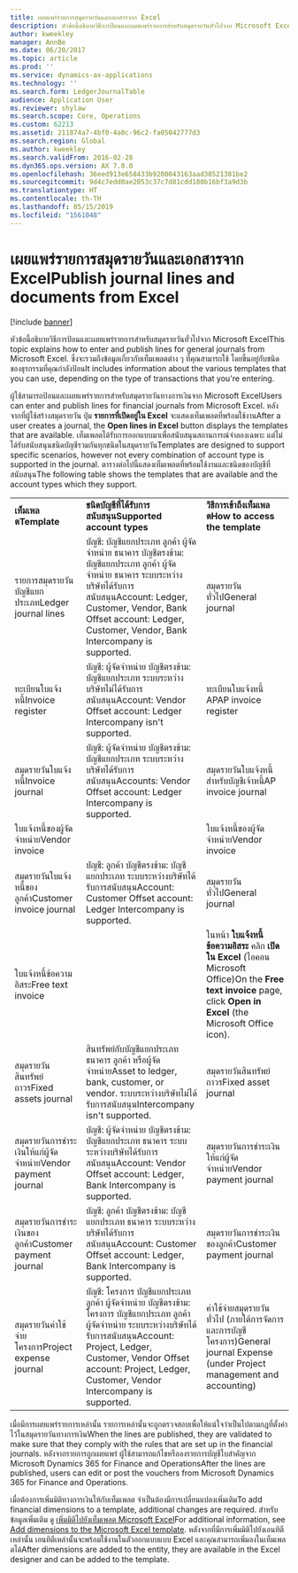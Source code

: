 ```yaml
---
title: เผยแพร่รายการสมุดรายวันและเอกสารจาก Excel
description: หัวข้อนี้อธิบายวิธีการป้อนและเผยแพร่รายการสำหรับสมุดรายวันทั่วไปจาก Microsoft Excel ซึ่งจะรวมถึงข้อมูลเกี่ยวกับเท็มเพลตต่าง ๆ ที่คุณสามารถใช้ โดยขึ้นอยู่กับชนิดของธุรกรรมที่คุณกำลังป้อน
author: kweekley
manager: AnnBe
ms.date: 06/20/2017
ms.topic: article
ms.prod: ''
ms.service: dynamics-ax-applications
ms.technology: ''
ms.search.form: LedgerJournalTable
audience: Application User
ms.reviewer: shylaw
ms.search.scope: Core, Operations
ms.custom: 62213
ms.assetid: 211874a7-4bf0-4a0c-96c2-fa05042777d3
ms.search.region: Global
ms.author: kweekley
ms.search.validFrom: 2016-02-28
ms.dyn365.ops.version: AX 7.0.0
ms.openlocfilehash: 36eed913e658433b9200043163aad38521381be2
ms.sourcegitcommit: 9d4c7edd0ae2053c37c7d81cdd180b16bf3a9d3b
ms.translationtype: HT
ms.contentlocale: th-TH
ms.lasthandoff: 05/15/2019
ms.locfileid: "1561048"
---
```

# <a name="publish-journal-lines-and-documents-from-excel"></a><span data-ttu-id="ab91f-104">เผยแพร่รายการสมุดรายวันและเอกสารจาก Excel</span><span class="sxs-lookup"><span data-stu-id="ab91f-104">Publish journal lines and documents from Excel</span></span>

[!include [banner](../includes/banner.md)]

<span data-ttu-id="ab91f-105">หัวข้อนี้อธิบายวิธีการป้อนและเผยแพร่รายการสำหรับสมุดรายวันทั่วไปจาก Microsoft Excel</span><span class="sxs-lookup"><span data-stu-id="ab91f-105">This topic explains how to enter and publish lines for general journals from Microsoft Excel.</span></span> <span data-ttu-id="ab91f-106">ซึ่งจะรวมถึงข้อมูลเกี่ยวกับเท็มเพลตต่าง ๆ ที่คุณสามารถใช้ โดยขึ้นอยู่กับชนิดของธุรกรรมที่คุณกำลังป้อน</span><span class="sxs-lookup"><span data-stu-id="ab91f-106">It includes information about the various templates that you can use, depending on the type of transactions that you're entering.</span></span>

<span data-ttu-id="ab91f-107">ผู้ใช้สามารถป้อนและเผยแพร่รายการสำหรับสมุดรายวันทางการเงินจาก Microsoft Excel</span><span class="sxs-lookup"><span data-stu-id="ab91f-107">Users can enter and publish lines for financial journals from Microsoft Excel.</span></span> <span data-ttu-id="ab91f-108">หลังจากที่ผู้ใช้สร้างสมุดรายวัน ปุ่ม **รายการที่เปิดอยู่ใน Excel** จะแสดงเท็มเพลตที่พร้อมใช้งาน</span><span class="sxs-lookup"><span data-stu-id="ab91f-108">After a user creates a journal, the **Open lines in Excel** button displays the templates that are available.</span></span> <span data-ttu-id="ab91f-109">เท็มเพลตได้รับการออกแบบมาเพื่อสนับสนุนสถานการณ์จำลองเฉพาะ แต่ไม่ได้รับสนับสนุนชนิดบัญชีรวมกันทุกชนิดในสมุดรายวัน</span><span class="sxs-lookup"><span data-stu-id="ab91f-109">Templates are designed to support specific scenarios, however not every combination of account type is supported in the journal.</span></span> <span data-ttu-id="ab91f-110">ตารางต่อไปนี้แสดงเท็มเพลตที่พร้อมใช้งานและชนิดของบัญชีที่สนับสนุน</span><span class="sxs-lookup"><span data-stu-id="ab91f-110">The following table shows the templates that are available and the account types which they support.</span></span>

|                          |                                                                                                                         |                                                                                         |
|--------------------------|-------------------------------------------------------------------------------------------------------------------------|-----------------------------------------------------------------------------------------|
| <span data-ttu-id="ab91f-111">**เท็มเพลต**</span><span class="sxs-lookup"><span data-stu-id="ab91f-111">**Template**</span></span>             | <span data-ttu-id="ab91f-112">**ชนิดบัญชีที่ได้รับการสนับสนุน**</span><span class="sxs-lookup"><span data-stu-id="ab91f-112">**Supported account types**</span></span>                                                                                             | <span data-ttu-id="ab91f-113">**วิธีการเข้าถึงเท็มเพลต**</span><span class="sxs-lookup"><span data-stu-id="ab91f-113">**How to access the template**</span></span>                                                          |
| <span data-ttu-id="ab91f-114">รายการสมุดรายวันบัญชีแยกประเภท</span><span class="sxs-lookup"><span data-stu-id="ab91f-114">Ledger journal lines</span></span>     | <span data-ttu-id="ab91f-115">บัญชี: บัญชีแยกประเภท ลูกค้า ผู้จัดจำหน่าย ธนาคาร บัญชีตรงข้าม: บัญชีแยกประเภท ลูกค้า ผู้จัดจำหน่าย ธนาคาร ระบบระหว่างบริษัทได้รับการสนับสนุน</span><span class="sxs-lookup"><span data-stu-id="ab91f-115">Account: Ledger, Customer, Vendor, Bank Offset account: Ledger, Customer, Vendor, Bank Intercompany is supported.</span></span>       | <span data-ttu-id="ab91f-116">สมุดรายวันทั่วไป</span><span class="sxs-lookup"><span data-stu-id="ab91f-116">General journal</span></span>                                                                         |
| <span data-ttu-id="ab91f-117">ทะเบียนใบแจ้งหนี้</span><span class="sxs-lookup"><span data-stu-id="ab91f-117">Invoice register</span></span>         | <span data-ttu-id="ab91f-118">บัญชี: ผู้จัดจำหน่าย บัญชีตรงข้าม: บัญชีแยกประเภท ระบบระหว่างบริษัทไม่ได้รับการสนับสนุน</span><span class="sxs-lookup"><span data-stu-id="ab91f-118">Account: Vendor Offset account: Ledger Intercompany isn't supported.</span></span>                                                    | <span data-ttu-id="ab91f-119">ทะเบียนใบแจ้งหนี้ AP</span><span class="sxs-lookup"><span data-stu-id="ab91f-119">AP invoice register</span></span>                                                                     |
| <span data-ttu-id="ab91f-120">สมุดรายวันใบแจ้งหนี้</span><span class="sxs-lookup"><span data-stu-id="ab91f-120">Invoice journal</span></span>          | <span data-ttu-id="ab91f-121">บัญชี: ผู้จัดจำหน่าย บัญชีตรงข้าม: บัญชีแยกประเภท ระบบระหว่างบริษัทได้รับการสนับสนุน</span><span class="sxs-lookup"><span data-stu-id="ab91f-121">Accounts: Vendor Offset account: Ledger Intercompany is supported.</span></span>                                                      | <span data-ttu-id="ab91f-122">สมุดรายวันใบแจ้งหนี้สำหรับบัญชีเจ้าหนี้</span><span class="sxs-lookup"><span data-stu-id="ab91f-122">AP invoice journal</span></span>                                                                      |
| <span data-ttu-id="ab91f-123">ใบแจ้งหนี้ของผู้จัดจำหน่าย</span><span class="sxs-lookup"><span data-stu-id="ab91f-123">Vendor invoice</span></span>           |                                                                                                                         | <span data-ttu-id="ab91f-124">ใบแจ้งหนี้ของผู้จัดจำหน่าย</span><span class="sxs-lookup"><span data-stu-id="ab91f-124">Vendor invoice</span></span>                                                                          |
| <span data-ttu-id="ab91f-125">สมุดรายวันใบแจ้งหนี้ของลูกค้า</span><span class="sxs-lookup"><span data-stu-id="ab91f-125">Customer invoice journal</span></span> | <span data-ttu-id="ab91f-126">บัญชี: ลูกค้า บัญชีตรงข้าม: บัญชีแยกประเภท ระบบระหว่างบริษัทได้รับการสนับสนุน</span><span class="sxs-lookup"><span data-stu-id="ab91f-126">Account: Customer Offset account: Ledger Intercompany is supported.</span></span>                                                     | <span data-ttu-id="ab91f-127">สมุดรายวันทั่วไป</span><span class="sxs-lookup"><span data-stu-id="ab91f-127">General journal</span></span>                                                                         |
| <span data-ttu-id="ab91f-128">ใบแจ้งหนี้ข้อความอิสระ</span><span class="sxs-lookup"><span data-stu-id="ab91f-128">Free text invoice</span></span>        |                                                                                                                         | <span data-ttu-id="ab91f-129">ในหน้า **ใบแจ้งหนี้ข้อความอิสระ** คลิก **เปิดใน Excel** (ไอคอน Microsoft Office)</span><span class="sxs-lookup"><span data-stu-id="ab91f-129">On the **Free text invoice** page, click **Open in Excel** (the Microsoft Office icon).</span></span> |
| <span data-ttu-id="ab91f-130">สมุดรายวันสินทรัพย์ถาวร</span><span class="sxs-lookup"><span data-stu-id="ab91f-130">Fixed assets journal</span></span>     | <span data-ttu-id="ab91f-131">สินทรัพย์กับบัญชีแยกประเภท ธนาคาร ลูกค้า หรือผู้จัดจำหน่าย</span><span class="sxs-lookup"><span data-stu-id="ab91f-131">Asset to ledger, bank, customer, or vendor.</span></span> <span data-ttu-id="ab91f-132">ระบบระหว่างบริษัทไม่ได้รับการสนับสนุน</span><span class="sxs-lookup"><span data-stu-id="ab91f-132">Intercompany isn't supported.</span></span>                                               | <span data-ttu-id="ab91f-133">สมุดรายวันสินทรัพย์ถาวร</span><span class="sxs-lookup"><span data-stu-id="ab91f-133">Fixed asset journal</span></span>                                                                     |
| <span data-ttu-id="ab91f-134">สมุดรายวันการชำระเงินให้แก่ผู้จัดจำหน่าย</span><span class="sxs-lookup"><span data-stu-id="ab91f-134">Vendor payment journal</span></span>   | <span data-ttu-id="ab91f-135">บัญชี: ผู้จัดจำหน่าย บัญชีตรงข้าม: บัญชีแยกประเภท ธนาคาร ระบบระหว่างบริษัทได้รับการสนับสนุน</span><span class="sxs-lookup"><span data-stu-id="ab91f-135">Account: Vendor Offset account: Ledger, Bank Intercompany is supported.</span></span>                                                 | <span data-ttu-id="ab91f-136">สมุดรายวันการชำระเงินให้แก่ผู้จัดจำหน่าย</span><span class="sxs-lookup"><span data-stu-id="ab91f-136">Vendor payment journal</span></span>                                                                  |
| <span data-ttu-id="ab91f-137">สมุดรายวันการชำระเงินของลูกค้า</span><span class="sxs-lookup"><span data-stu-id="ab91f-137">Customer payment journal</span></span> | <span data-ttu-id="ab91f-138">บัญชี: ลูกค้า บัญชีตรงข้าม: บัญชีแยกประเภท ธนาคาร ระบบระหว่างบริษัทได้รับการสนับสนุน</span><span class="sxs-lookup"><span data-stu-id="ab91f-138">Account: Customer Offset account: Ledger, Bank Intercompany is supported.</span></span>                                               | <span data-ttu-id="ab91f-139">สมุดรายวันการชำระเงินของลูกค้า</span><span class="sxs-lookup"><span data-stu-id="ab91f-139">Customer payment journal</span></span>                                                                |
| <span data-ttu-id="ab91f-140">สมุดรายวันค่าใช้จ่ายโครงการ</span><span class="sxs-lookup"><span data-stu-id="ab91f-140">Project expense journal</span></span>  | <span data-ttu-id="ab91f-141">บัญชี: โครงการ บัญชีแยกประเภท ลูกค้า ผู้จัดจำหน่าย บัญชีตรงข้าม: โครงการ บัญชีแยกประเภท ลูกค้า ผู้จัดจำหน่าย ระบบระหว่างบริษัทได้รับการสนับสนุน</span><span class="sxs-lookup"><span data-stu-id="ab91f-141">Account: Project, Ledger, Customer, Vendor Offset account: Project, Ledger, Customer, Vendor Intercompany is supported.</span></span> | <span data-ttu-id="ab91f-142">ค่าใช้จ่ายสมุดรายวันทั่วไป (ภายใต้การจัดการและการบัญชีโครงการ)</span><span class="sxs-lookup"><span data-stu-id="ab91f-142">General journal Expense (under Project management and accounting)</span></span>                       |

<span data-ttu-id="ab91f-143">เมื่อมีการเผยแพร่รายการเหล่านั้น รายการเหล่านั้นจะถูกตรวจสอบเพื่อให้แน่ใจว่าเป็นไปตามกฎที่ตั้งค่าไว้ในสมุดรายวันทางการเงิน</span><span class="sxs-lookup"><span data-stu-id="ab91f-143">When the lines are published, they are validated to make sure that they comply with the rules that are set up in the financial journals.</span></span> <span data-ttu-id="ab91f-144">หลังจากรายการถูกเผยแพร่ ผู้ใช้สามารถแก้ไขหรือลงรายการบัญชีใบสำคัญจาก Microsoft Dynamics 365 for Finance and Operations</span><span class="sxs-lookup"><span data-stu-id="ab91f-144">After the lines are published, users can edit or post the vouchers from Microsoft Dynamics 365 for Finance and Operations.</span></span> 

<span data-ttu-id="ab91f-145">เมื่อต้องการเพิ่มมิติทางการเงินให้กับเท็มเพลต จำเป็นต้องมีการเปลี่ยนแปลงเพิ่มเติม</span><span class="sxs-lookup"><span data-stu-id="ab91f-145">To add financial dimensions to a template, additional changes are required.</span></span> <span data-ttu-id="ab91f-146">สำหรับข้อมูลเพิ่มเติม ดู [เพิ่มมิติไปยังเท็มเพลต Microsoft Excel](../../dev-itpro/financial/add-dimensions-excel-templates.md)</span><span class="sxs-lookup"><span data-stu-id="ab91f-146">For additional information, see [Add dimensions to the Microsoft Excel template](../../dev-itpro/financial/add-dimensions-excel-templates.md).</span></span> <span data-ttu-id="ab91f-147">หลังจากที่มีการเพิ่มมิติไปยังเอนทิตีเหล่านั้น เอนทิตีเหล่านั้นจะพร้อมใช้งานในตัวออกแบบแบบ Excel และคุณสามารถเพิ่มลงในเท็มเพลตได้</span><span class="sxs-lookup"><span data-stu-id="ab91f-147">After dimensions are added to the entity, they are available in the Excel designer and can be added to the template.</span></span>





